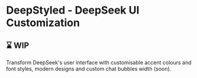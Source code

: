 # DeepStyled - DeepSeek UI Customization

## ⌛ WIP

Transform DeepSeek's user interface with customisable accent colours and font styles, modern designs and custom chat bubbles width (soon).
